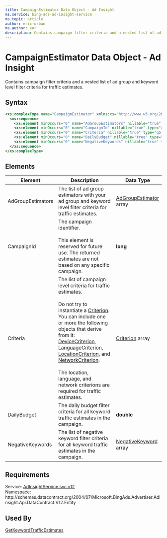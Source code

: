```yaml
---
title: CampaignEstimator Data Object - Ad Insight
ms.service: bing-ads-ad-insight-service
ms.topic: article
author: eric-urban
ms.author: eur
description: Contains campaign filter criteria and a nested list of ad group and keyword level filter criteria for traffic estimates.
---
```

# CampaignEstimator Data Object - Ad Insight
Contains campaign filter criteria and a nested list of ad group and keyword level filter criteria for traffic estimates.

## Syntax
```xml
<xs:complexType name="CampaignEstimator" xmlns:xs="http://www.w3.org/2001/XMLSchema">
  <xs:sequence>
    <xs:element minOccurs="0" name="AdGroupEstimators" nillable="true" type="tns:ArrayOfAdGroupEstimator" />
    <xs:element minOccurs="0" name="CampaignId" nillable="true" type="xs:long" />
    <xs:element minOccurs="0" name="Criteria" nillable="true" type="q5:ArrayOfCriterion" xmlns:q5="http://schemas.datacontract.org/2004/07/Microsoft.BingAds.Advertiser.AdInsight.Api.DataContract.V12.Entity.Criterions" />
    <xs:element minOccurs="0" name="DailyBudget" nillable="true" type="xs:double" />
    <xs:element minOccurs="0" name="NegativeKeywords" nillable="true" type="q6:ArrayOfNegativeKeyword" xmlns:q6="http://schemas.datacontract.org/2004/07/Microsoft.BingAds.Advertiser.AdInsight.Api.DataContract.V12.Entity.Common" />
  </xs:sequence>
</xs:complexType>
```

## <a name="elements"></a>Elements


|Element|Description|Data Type|
|-----------|---------------|-------------|
|<a name="adgroupestimators"></a>AdGroupEstimators|The list of ad group estimators with your ad group and keyword level filter criteria for traffic estimates.|[AdGroupEstimator](adgroupestimator.md) array|
|<a name="campaignid"></a>CampaignId|The campaign identifier.<br/><br/>This element is reserved for future use. The returned estimates are not based on any specific campaign.|**long**|
|<a name="criteria"></a>Criteria|The list of campaign level criteria for traffic estimates.<br/><br/>Do not try to instantiate a [Criterion](criterion.md). You can include one or more the following objects that derive from it: [DeviceCriterion](devicecriterion.md), [LanguageCriterion](languagecriterion.md), [LocationCriterion](locationcriterion.md), and [NetworkCriterion](networkcriterion.md).<br/><br/>The location, language, and network criterions are required for traffic estimates.|[Criterion](criterion.md) array|
|<a name="dailybudget"></a>DailyBudget|The daily budget filter criteria for all keyword traffic estimates in the campaign.|**double**|
|<a name="negativekeywords"></a>NegativeKeywords|The list of negative keyword filter criteria for all keyword traffic estimates in the campaign.|[NegativeKeyword](negativekeyword.md) array|

## Requirements
Service: [AdInsightService.svc v12](https://adinsight.api.bingads.microsoft.com/Api/Advertiser/AdInsight/v12/AdInsightService.svc)  
Namespace: http\://schemas.datacontract.org/2004/07/Microsoft.BingAds.Advertiser.AdInsight.Api.DataContract.V12.Entity  

## Used By
[GetKeywordTrafficEstimates](getkeywordtrafficestimates.md)  
